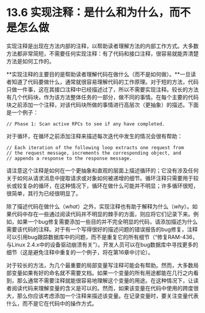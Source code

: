 # 13.6 实现注释：是什么和为什么，而不是怎么做

实现注释是出现在方法内部的注释，以帮助读者理解方法的内部工作方式。大多数方法都非常简短，不需要任何实现注释：有了代码和接口注释，很容易就能弄清楚方法是如何工作的。

**实现注释的主要目的是帮助读者理解代码在做什么（而不是如何做）。**一旦读者知道了代码要做什么，通常就很容易理解代码的工作原理。对于短的方法，代码只做一件事，这在其接口注释中已经描述过了，所以不需要实现注释。较长的方法有几个代码块，作为该方法整体任务的一部分，做不同的事情。在每个主要的代码块之前添加一个注释，对该代码块所做的事情进行高层次（更抽象）的描述。下面是一个例子：

```
// Phase 1: Scan active RPCs to see if any have completed.
```

对于循环，在循环之前添加注释来描述每次迭代中发生的情况会很有帮助：

```
// Each iteration of the following loop extracts one request from 
// the request message, increments the corresponding object, and 
// appends a response to the response message.
```

请注意这个注释是如何在一个更抽象和直观的层面上描述循环的；它没有涉及任何关于如何从请求消息中提取请求或对象如何被递增的细节。循环注释只需要用于较长或较复杂的循环，在这种情况下，循环在做什么可能并不明显；许多循环很短，很简单，其行为已经很明显了。

除了描述代码在做什么（_what_）之外，实现注释也有助于解释为什么（_why_）。如果代码中存在一些通过阅读代码并不明显的棘手的方面，则应将它们记录下来。例如，如果一个bug修复需要添加一些目的并不完全明显的代码，请添加描述为什么需要该代码的注释。对于有一个写得很好的描述问题的错误报告的bug修复，注释可以引用bug跟踪数据库中的问题，而不是重复它的所有细节（“修复RAM-436，与Linux 2.4.x中的设备驱动崩溃有关”）。开发人员可以在bug数据库中寻找更多的细节（这是避免注释中重复的一个例子，将在第16章中讨论）。

对于较长的方法，为几个最重要的局部变量写注释可能会有帮助。然而，大多数局部变量如果有好的命名就不需要文档。如果一个变量的所有用途都能在几行之内看到，那么通常不需要注释就能很容易地理解这个变量的用途。在这种情况下，让读者阅读代码来理解变量的含义是可以的。然而，如果该变量在代码中使用的跨度很大，那么你应该考虑添加一个注释来描述该变量。在记录变量时，要关注变量代表什么，而不是它在代码中的操作方式。
